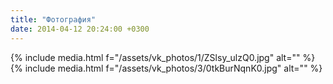 ```yaml
---
title: "Фотография"
date: 2014-04-12 20:24:00 +0300
---
```



{% include media.html f="/assets/vk_photos/1/ZSlsy_ulzQ0.jpg" alt="" %}
{% include media.html f="/assets/vk_photos/3/0tkBurNqnK0.jpg" alt="" %}
